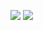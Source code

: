 <!-- ### Welcome to greyestcat profile

Here are some ideas to get you started:

- 🔭 I’m currently working on ...
- 🌱 I’m currently learning ...
- 👯 I’m looking to collaborate on ...
- 🤔 I’m looking for help with ...
- 💬 Ask me about ...
- 📫 How to reach me: ...
- 😄 Pronouns: ...
- ⚡ Fun fact: ... -->

![](https://komarev.com/ghpvc/?username=grayestcat&style=flat-square)
![](https://komarev.com/ghpvc/?grayestcat&style=flat)
